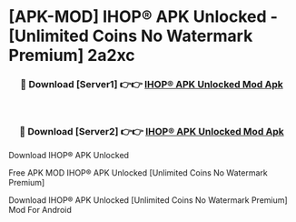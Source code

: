 # [APK-MOD] IHOP® APK Unlocked - [Unlimited Coins No Watermark Premium] 2a2xc



<div align="center">
<h3>🔴 Download [Server1] 👉👉 <a href="https://momento.my/?title=IHOP®_APK_Unlocked">IHOP® APK Unlocked Mod Apk</a></h3><br>

<h3>🔴 Download [Server2] 👉👉 <a href="https://momento.my/?title=IHOP®_APK_Unlocked">IHOP® APK Unlocked Mod Apk</a></h3>
</div>



Download IHOP® APK Unlocked 

Free APK MOD IHOP® APK Unlocked [Unlimited Coins No Watermark Premium]

Download IHOP® APK Unlocked [Unlimited Coins No Watermark Premium] Mod For Android
